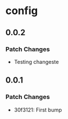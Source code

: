 # config

## 0.0.2

### Patch Changes

- Testing changeste

## 0.0.1

### Patch Changes

- 30f3121: First bump
